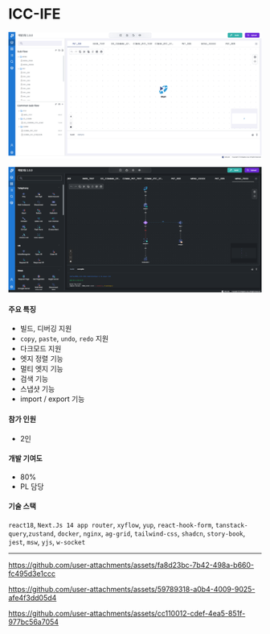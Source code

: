 # ICC-IFE

![image-20250312175638913](README.assets/image-20250312175638913.png)

![image-20250312175853439](README.assets/image-20250312175853439.png)


#### 주요 특징

- 빌드, 디버깅 지원
- `copy`, `paste`, `undo`, `redo` 지원
- 다크모드 지원
- 엣지 정렬 기능
- 멀티 엣지 기능
- 검색 기능
- 스냅샷 기능
- import / export 기능

#### 참가 인원

- 2인

#### 개발 기여도

- 80%
- PL 담당

#### 기술 스택

`react18`, `Next.Js 14 app router`, `xyflow`, `yup`, `react-hook-form`, `tanstack-query`,`zustand`, `docker`, `nginx`, `ag-grid`, `tailwind-css`, `shadcn`, `story-book`, `jest`, `msw`, `yjs`, `w-socket`

------

https://github.com/user-attachments/assets/fa8d23bc-7b42-498a-b660-fc495d3e1ccc

https://github.com/user-attachments/assets/59789318-a0b4-4009-9025-afe4f3dd05d4

https://github.com/user-attachments/assets/cc110012-cdef-4ea5-851f-977bc56a7054

